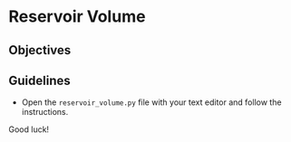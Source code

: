 # Reservoir Volume

## Objectives

## Guidelines
* Open the `reservoir_volume.py` file with your text editor and follow the
  instructions.

Good luck!
